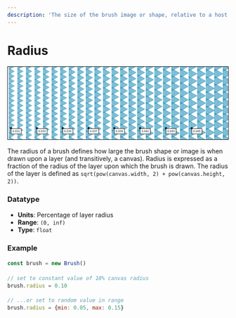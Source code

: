 ```yaml
---
description: 'The size of the brush image or shape, relative to a host layer''s canvas'
---
```


# Radius

![](../../../.gitbook/assets/radius.png)

The radius of a brush defines how large the brush shape or image is when drawn upon a layer \(and transitively, a canvas\). Radius is expressed as a fraction of the radius of the layer upon which the brush is drawn. The radius of the layer is defined as `sqrt(pow(canvas.width, 2) + pow(canvas.height, 2))`.

### Datatype

* **Units**: Percentage of layer radius
* **Range**: `(0, inf)`
* **Type**: `float`

### Example

```javascript
const brush = new Brush()

// set to constant value of 10% canvas radius
brush.radius = 0.10

// ...or set to random value in range
brush.radius = {min: 0.05, max: 0.15}
```



